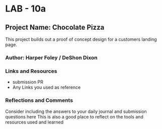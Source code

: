 # LAB - 10a

## Project Name: Chocolate Pizza

This project builds out a proof of concept design for a customers landing page.

### Author: Harper Foley / DeShon Dixon

### Links and Resources

* submission PR
* Any Links you used as reference

### Reflections and Comments

Consider including the answers to your daily journal and submission questions here
This is also a good place to reflect on the tools and resources used and learned
